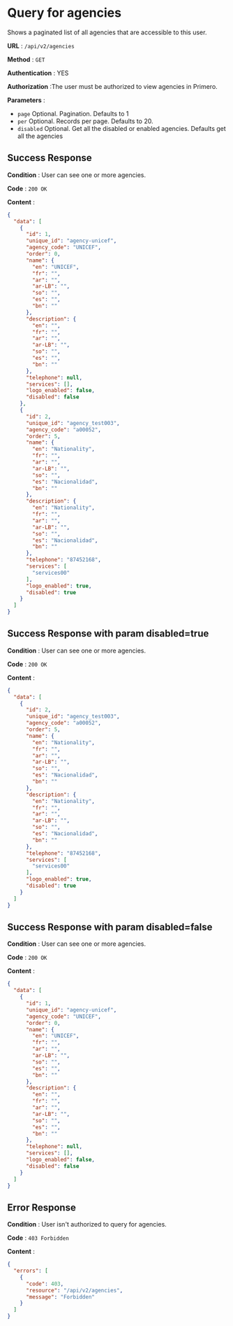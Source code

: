 # Query for agencies

Shows a paginated list of all agencies that are accessible to this user.

**URL** : `/api/v2/agencies`

**Method** : `GET`

**Authentication** : YES

**Authorization** :The user must be authorized to view agencies in Primero.

**Parameters** :

* `page` Optional. Pagination. Defaults to 1
* `per` Optional. Records per page. Defaults to 20.
* `disabled` Optional. Get all the disabled or enabled agencies. Defaults get all the agencies

## Success Response

**Condition** : User can see one or more agencies.

**Code** : `200 OK`

**Content** :

```json
{
  "data": [
    {
      "id": 1,
      "unique_id": "agency-unicef",
      "agency_code": "UNICEF",
      "order": 0,
      "name": {
        "en": "UNICEF",
        "fr": "",
        "ar": "",
        "ar-LB": "",
        "so": "",
        "es": "",
        "bn": ""
      },
      "description": {
        "en": "",
        "fr": "",
        "ar": "",
        "ar-LB": "",
        "so": "",
        "es": "",
        "bn": ""
      },
      "telephone": null,
      "services": [],
      "logo_enabled": false,
      "disabled": false
    },
    {
      "id": 2,
      "unique_id": "agency_test003",
      "agency_code": "a00052",
      "order": 5,
      "name": {
        "en": "Nationality",
        "fr": "",
        "ar": "",
        "ar-LB": "",
        "so": "",
        "es": "Nacionalidad",
        "bn": ""
      },
      "description": {
        "en": "Nationality",
        "fr": "",
        "ar": "",
        "ar-LB": "",
        "so": "",
        "es": "Nacionalidad",
        "bn": ""
      },
      "telephone": "87452168",
      "services": [
        "services00"
      ],
      "logo_enabled": true,
      "disabled": true
    }
  ]
}
```

## Success Response with param disabled=true

**Condition** : User can see one or more agencies.

**Code** : `200 OK`

**Content** :

```json
{
  "data": [
    {
      "id": 2,
      "unique_id": "agency_test003",
      "agency_code": "a00052",
      "order": 5,
      "name": {
        "en": "Nationality",
        "fr": "",
        "ar": "",
        "ar-LB": "",
        "so": "",
        "es": "Nacionalidad",
        "bn": ""
      },
      "description": {
        "en": "Nationality",
        "fr": "",
        "ar": "",
        "ar-LB": "",
        "so": "",
        "es": "Nacionalidad",
        "bn": ""
      },
      "telephone": "87452168",
      "services": [
        "services00"
      ],
      "logo_enabled": true,
      "disabled": true
    }
  ]
}
```

## Success Response with param disabled=false

**Condition** : User can see one or more agencies.

**Code** : `200 OK`

**Content** :

```json
{
  "data": [
    {
      "id": 1,
      "unique_id": "agency-unicef",
      "agency_code": "UNICEF",
      "order": 0,
      "name": {
        "en": "UNICEF",
        "fr": "",
        "ar": "",
        "ar-LB": "",
        "so": "",
        "es": "",
        "bn": ""
      },
      "description": {
        "en": "",
        "fr": "",
        "ar": "",
        "ar-LB": "",
        "so": "",
        "es": "",
        "bn": ""
      },
      "telephone": null,
      "services": [],
      "logo_enabled": false,
      "disabled": false
    }
  ]
}
```

## Error Response

**Condition** : User isn't authorized to query for agencies.

**Code** : `403 Forbidden`

**Content** :

```json
{
  "errors": [
    {
      "code": 403,
      "resource": "/api/v2/agencies",
      "message": "Forbidden"
    }
  ]
}
```
